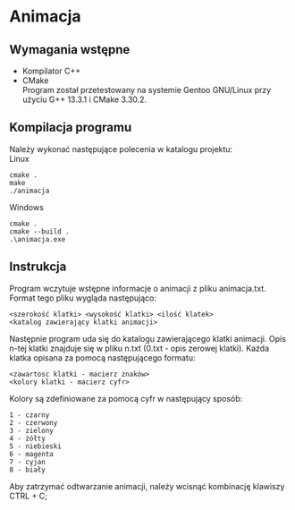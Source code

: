 # Animacja
## Wymagania wstępne
- Kompilator C++
- CMake <br>
Program został przetestowany na systemie Gentoo GNU/Linux przy użyciu G++ 13.3.1 i CMake 3.30.2.

## Kompilacja programu
Należy wykonać następujące polecenia w katalogu projektu: <br>
Linux
```shell
cmake .
make
./animacja
```
Windows
```shell
cmake .
cmake --build .
.\animacja.exe
```

## Instrukcja
Program wczytuje wstępne informacje o animacji z pliku animacja.txt. Format tego pliku wygląda następująco:
```shell
<szerokość klatki> <wysokość klatki> <ilość klatek>
<katalog zawierający klatki animacji>
```
Następnie program uda się do katalogu zawierającego klatki animacji. Opis n-tej klatki znajduje się w pliku n.txt (0.txt - opis zerowej klatki). Każda klatka opisana za pomocą następującego formatu:
```shell
<zawartosc klatki - macierz znaków>
<kolory klatki - macierz cyfr>
```
Kolory są zdefiniowane za pomocą cyfr w następujący sposób:
```shell
1 - czarny
2 - czerwony
3 - zielony
4 - żółty
5 - niebieski
6 - magenta
7 - cyjan
8 - biały
```
Aby zatrzymać odtwarzanie animacji, należy wcisnąć kombinację klawiszy CTRL + C;
